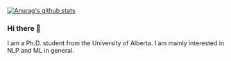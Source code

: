 [![Anurag's github stats](https://github-readme-stats.vercel.app/api?username=chenyangh)](https://github.com/anuraghazra/github-readme-stats)

### Hi there 👋

I am a Ph.D. student from the University of Alberta. I am mainly interested in NLP and ML in general.

<!--
**chenyangh/chenyangh** is a ✨ _special_ ✨ repository because its `README.md` (this file) appears on your GitHub profile.

Here are some ideas to get you started:

- 🔭 I’m currently working on ...
- 🌱 I’m currently learning ...
- 👯 I’m looking to collaborate on ...
- 🤔 I’m looking for help with ...
- 💬 Ask me about ...
- 📫 How to reach me: ...
- 😄 Pronouns: ...
- ⚡ Fun fact: ...
-->
